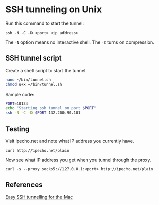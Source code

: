 # SSH tunneling on Unix

Run this command to start the tunnel:

```
ssh -N -C -D <port> <ip_address>
```

The `-N` option means no interactive shell. The `-C` turns on compression.

## SSH tunnel script

Create a shell script to start the tunnel.

```bash
nano ~/bin/tunnel.sh
chmod u+x ~/bin/tunnel.sh
```

Sample code:

```bash
PORT=10134
echo "Starting ssh tunnel on port $PORT"
ssh -N -C -D $PORT 132.200.90.101
```

## Testing

Visit ipecho.net and note what IP address you currently have.

```
curl http://ipecho.net/plain
```

Now see what IP address you get when you tunnel through the proxy.

```
curl -s --proxy socks5://127.0.0.1:<port> http://ipecho.net/plain
```

## References
 
[Easy SSH tunnelling for the Mac](http://pixelsvsbytes.com/blog/2011/09/easy-ssh-tunnelling-for-the-mac/)
